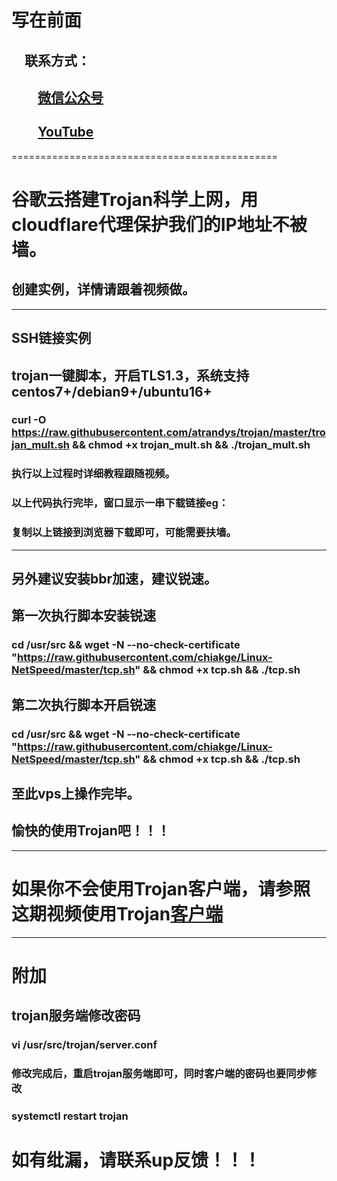 #

# 写在前面

## &emsp;联系方式：  

## &emsp;&emsp;<u>[微信公众号](https://raw.githubusercontent.com/ssooenftzero/0X/master/YouTube/icon/%E5%BE%AE%E4%BF%A1%E5%85%AC%E4%BC%97%E5%8F%B7.JPG)</u>

## &emsp;&emsp;<u>[YouTube](https://www.youtube.com/channel/UCS6QM2n96qXmqURNikf3ceA?view_as=subscriber)</u>
==============================================		
#

# 谷歌云搭建Trojan科学上网，用cloudflare代理保护我们的IP地址不被墙。

## 创建实例，详情请跟着视频做。
------------------------------------
## SSH链接实例

## trojan一键脚本，开启TLS1.3，系统支持centos7+/debian9+/ubuntu16+

### curl -O https://raw.githubusercontent.com/atrandys/trojan/master/trojan_mult.sh && chmod +x trojan_mult.sh && ./trojan_mult.sh

### 执行以上过程时详细教程跟随视频。

### 以上代码执行完毕，窗口显示一串下载链接eg：

### 

### 复制以上链接到浏览器下载即可，可能需要扶墙。
------------------------------------
## 另外建议安装bbr加速，建议锐速。

## 第一次执行脚本安装锐速

### cd /usr/src && wget -N --no-check-certificate "https://raw.githubusercontent.com/chiakge/Linux-NetSpeed/master/tcp.sh" && chmod +x tcp.sh && ./tcp.sh

## 第二次执行脚本开启锐速

### cd /usr/src && wget -N --no-check-certificate "https://raw.githubusercontent.com/chiakge/Linux-NetSpeed/master/tcp.sh" && chmod +x tcp.sh && ./tcp.sh

## 至此vps上操作完毕。

## 愉快的使用Trojan吧！！！
------------------------------------
# 如果你不会使用Trojan客户端，请参照这期视频使用Trojan[客户端](https://youtu.be/jx7BlLwpAl0)
------------------------------------
# 附加

## trojan服务端修改密码

### vi /usr/src/trojan/server.conf

### 修改完成后，重启trojan服务端即可，同时客户端的密码也要同步修改

### systemctl restart trojan

# 如有纰漏，请联系up反馈！！！